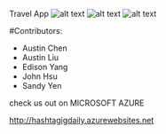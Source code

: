Travel App
![alt text](https://github.com/nwhacks2016-travelRecommendation/travel-app/blob/master/test/gallery.jpg "Landing Page")
![alt text](https://github.com/nwhacks2016-travelRecommendation/travel-app/blob/master/test/gallery-2.jpg "Feed Page")
![alt text](https://github.com/nwhacks2016-travelRecommendation/travel-app/blob/master/test/gallery-3.jpg "Results Page")


#Contributors:
- Austin Chen
- Austin Liu
- Edison Yang
- John Hsu
- Sandy Yen

check us out on MICROSOFT AZURE

http://hashtagigdaily.azurewebsites.net
